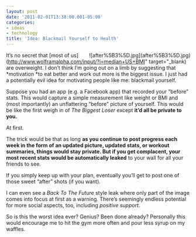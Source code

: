 ```yaml
---
layout: post
date: '2011-02-01T13:38:00.001-05:00'
categories:
- ideas
- technology
title: 'Idea: Blackmail Yourself to Health'
---
```


<div style="float: right;">![after%5B3%5D.jpg](after%5B3%5D.jpg)</div>

It’s no secret that [most of us](http://www.wolframalpha.com/input/?i=median+US+BMI" target="_blank) are overweight. I don’t think I’m going out on a limb by suggesting that *motivation *to eat better and work out more is the biggest issue. I just had a potentially evil idea for motivating people like me: blackmail yourself.

Suppose you had an app (e.g. a Facebook app) that recorded your “before” stats. This would capture a simple measurement like weight or BMI and (most importantly) an unflattering “before” picture of yourself. This would be like the first weigh in of *The Biggest Loser* except **it’d all be private to you.**

At first.

The trick would be that as long **as you continue **to post progress each week in the form of an updated picture, updated stats, or workout summaries, **things would stay private**. But** if you get complacent, your most recent stats would be automatically leaked** to your wall for all your friends to see.

If you simply keep up with your plan, eventually you’ll get to post one of those sweet “after” shots (if you want).

I can even see a *Back To The Future* style leak where only part of the image comes into focus at first as a warning. There’s seemingly endless potential for more social aspects, too, including *positive support*.

So is this the worst idea ever? Genius? Been done already? Personally this would encourage me to hit the gym more often and pour less syrup on my waffles.